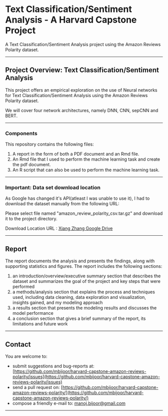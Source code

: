 # Text Classification/Sentiment Analysis - A Harvard Capstone Project 
A Text Classification/Sentiment Analysis project using the Amazon Reviews Polarity dataset. 

---  

## Project Overview: Text Classification/Sentiment Analysis  

This project offers an empirical exploration on the use of Neural networks for Text Classification/Sentiment Analysis using the Amazon Reviews Polarity dataset.  

We will cover four network architectures, namely DNN, CNN, sepCNN and BERT.  


---  

### Components  

This repository contains the following files:  

1. A report in the form of both a PDF document and an Rmd file.  
2. An Rmd file that I used to perform the machine learning task and create the pdf document.  
3. An R script that can also be used to perform the machine learning task.  


---  

### Important: Data set download location 

As Google has changed it's API(atleast I was unable to use it), I had to download the dataset manually from the following URL:    

Please select file named "amazon_review_polarity_csv.tar.gz" and download it to the project directory.  

Download Location URL : [Xiang Zhang Google Drive](https://drive.google.com/drive/folders/0Bz8a_Dbh9Qhbfll6bVpmNUtUcFdjYmF2SEpmZUZUcVNiMUw1TWN6RDV3a0JHT3kxLVhVR2M?resourcekey=0-TLwzfR2O-D2aPitmn5o9VQ)  


---  

## Report    

The report documents the analysis and presents the findings, along with supporting statistics and figures. The report includes the following sections:  
1. an introduction/overview/executive summary section that describes the dataset and summarizes the goal of the project and key steps that were performed  
2. a methods/analysis section that explains the process and techniques used, including data cleaning, data exploration and visualization, insights gained, and my modeling approach  
3. a results section that presents the modeling results and discusses the model performance  
4. a conclusion section that gives a brief summary of the report, its limitations and future work  


---  

## Contact
You are welcome to:

* submit suggestions and bug-reports at: [https://github.com/mbijoor/harvard-capstone-amazon-reviews-polarity/issues](https://github.com/mbijoor/harvard-capstone-amazon-reviews-polarity/issues)
* send a pull request on: [https://github.com/mbijoor/harvard-capstone-amazon-reviews-polarity/](https://github.com/mbijoor/harvard-capstone-amazon-reviews-polarity/)
* compose a friendly e-mail to: <manoj.bijoor@gmail.com>  

---  
  


  
